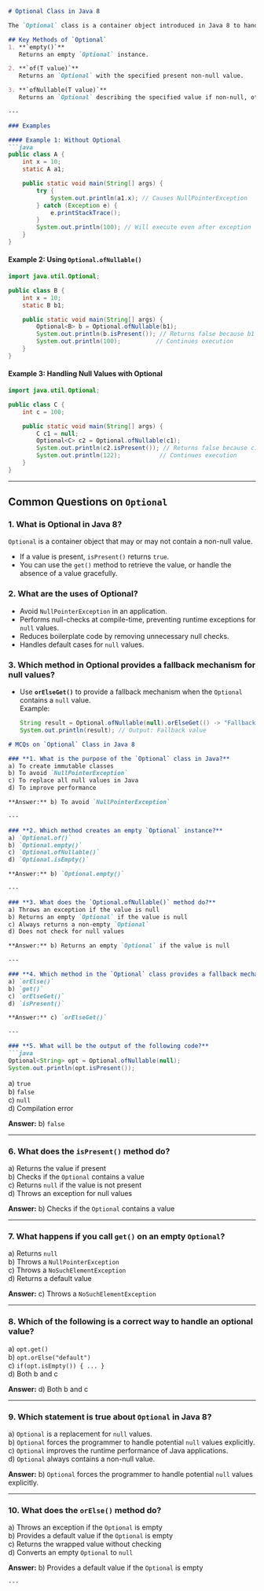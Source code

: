 ```markdown
# Optional Class in Java 8

The `Optional` class is a container object introduced in Java 8 to handle `null` values and avoid `NullPointerException`. It provides methods to work with values that might be `null` in a clean and readable manner.

## Key Methods of `Optional`
1. **`empty()`**  
   Returns an empty `Optional` instance.

2. **`of(T value)`**  
   Returns an `Optional` with the specified present non-null value.

3. **`ofNullable(T value)`**  
   Returns an `Optional` describing the specified value if non-null, otherwise returns an empty `Optional`.

---

### Examples

#### Example 1: Without Optional  
```java
public class A {
    int x = 10;
    static A a1;

    public static void main(String[] args) {
        try {
            System.out.println(a1.x); // Causes NullPointerException
        } catch (Exception e) {
            e.printStackTrace();
        }
        System.out.println(100); // Will execute even after exception
    }
}
```

#### Example 2: Using `Optional.ofNullable()`
```java
import java.util.Optional;

public class B {
    int x = 10;
    static B b1;

    public static void main(String[] args) {
        Optional<B> b = Optional.ofNullable(b1);
        System.out.println(b.isPresent()); // Returns false because b1 is null
        System.out.println(100);          // Continues execution
    }
}
```

#### Example 3: Handling Null Values with Optional
```java
import java.util.Optional;

public class C {
    int c = 100;

    public static void main(String[] args) {
        C c1 = null;
        Optional<C> c2 = Optional.ofNullable(c1);
        System.out.println(c2.isPresent()); // Returns false because c1 is null
        System.out.println(122);           // Continues execution
    }
}
```
 
---

## Common Questions on `Optional`

### **1. What is Optional in Java 8?**
`Optional` is a container object that may or may not contain a non-null value.
- If a value is present, `isPresent()` returns `true`.
- You can use the `get()` method to retrieve the value, or handle the absence of a value gracefully.

### **2. What are the uses of Optional?**
- Avoid `NullPointerException` in an application.
- Performs null-checks at compile-time, preventing runtime exceptions for `null` values.
- Reduces boilerplate code by removing unnecessary null checks.
- Handles default cases for `null` values.

### **3. Which method in Optional provides a fallback mechanism for null values?**
- Use **`orElseGet()`** to provide a fallback mechanism when the `Optional` contains a `null` value.  
  Example:
  ```java
  String result = Optional.ofNullable(null).orElseGet(() -> "Fallback value");
  System.out.println(result); // Output: Fallback value
  ```
```markdown
# MCQs on `Optional` Class in Java 8

### **1. What is the purpose of the `Optional` class in Java?**  
a) To create immutable classes  
b) To avoid `NullPointerException`  
c) To replace all null values in Java  
d) To improve performance  

**Answer:** b) To avoid `NullPointerException`

---

### **2. Which method creates an empty `Optional` instance?**  
a) `Optional.of()`  
b) `Optional.empty()`  
c) `Optional.ofNullable()`  
d) `Optional.isEmpty()`  

**Answer:** b) `Optional.empty()`

---

### **3. What does the `Optional.ofNullable()` method do?**  
a) Throws an exception if the value is null  
b) Returns an empty `Optional` if the value is null  
c) Always returns a non-empty `Optional`  
d) Does not check for null values  

**Answer:** b) Returns an empty `Optional` if the value is null

---

### **4. Which method in the `Optional` class provides a fallback mechanism in case of a null value?**  
a) `orElse()`  
b) `get()`  
c) `orElseGet()`  
d) `isPresent()`  

**Answer:** c) `orElseGet()`

---

### **5. What will be the output of the following code?**  
```java
Optional<String> opt = Optional.ofNullable(null);
System.out.println(opt.isPresent());
```  
a) `true`  
b) `false`  
c) `null`  
d) Compilation error

**Answer:** b) `false`

---

### **6. What does the `isPresent()` method do?**
a) Returns the value if present  
b) Checks if the `Optional` contains a value  
c) Returns `null` if the value is not present  
d) Throws an exception for null values

**Answer:** b) Checks if the `Optional` contains a value

---

### **7. What happens if you call `get()` on an empty `Optional`?**
a) Returns `null`  
b) Throws a `NullPointerException`  
c) Throws a `NoSuchElementException`  
d) Returns a default value

**Answer:** c) Throws a `NoSuchElementException`

---

### **8. Which of the following is a correct way to handle an optional value?**
a) `opt.get()`  
b) `opt.orElse("default")`  
c) `if(opt.isEmpty()) { ... }`  
d) Both b and c

**Answer:** d) Both b and c

---

### **9. Which statement is true about `Optional` in Java 8?**
a) `Optional` is a replacement for `null` values.  
b) `Optional` forces the programmer to handle potential `null` values explicitly.  
c) `Optional` improves the runtime performance of Java applications.  
d) `Optional` always contains a non-null value.

**Answer:** b) `Optional` forces the programmer to handle potential `null` values explicitly.

---

### **10. What does the `orElse()` method do?**
a) Throws an exception if the `Optional` is empty  
b) Provides a default value if the `Optional` is empty  
c) Returns the wrapped value without checking  
d) Converts an empty `Optional` to `null`

**Answer:** b) Provides a default value if the `Optional` is empty
```
--- 

